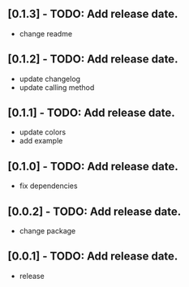 ## [0.1.3] - TODO: Add release date.

* change readme


## [0.1.2] - TODO: Add release date.

* update changelog
* update calling method


## [0.1.1] - TODO: Add release date.

* update colors
* add example


## [0.1.0] - TODO: Add release date.

* fix dependencies


## [0.0.2] - TODO: Add release date.

* change package


## [0.0.1] - TODO: Add release date.

* release
